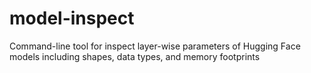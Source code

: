 # model-inspect

Command-line tool for inspect layer-wise parameters of Hugging Face models including shapes, data types, and memory footprints